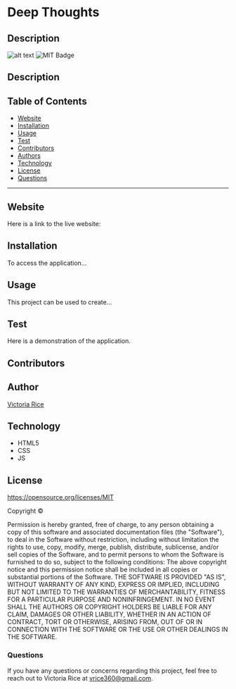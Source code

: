 # Deep Thoughts

## Description 
![alt text](./assets/Images/.png)
![MIT Badge](https://img.shields.io/badge/License-MIT-green)

## Description


## Table of Contents 
* [Website](#Website)
* [Installation](#Installation)
* [Usage](#Usage)
* [Test](#Test)
* [Contributors](#contributors)
* [Authors](#authors)
* [Technology](#technology)
* [License](license)
* [Questions](#Questions)

***

## Website
Here is a link to the live website:
[   ](https://github.com/vtori37/  )

## Installation 
To access the application...

## Usage
This project can be used to create...

## Test
Here is a demonstration of the application.


## Contributors


## Author
[Victoria Rice](https://github.com/vtori37)

## Technology
* HTML5
* CSS 
* JS


## License 
https://opensource.org/licenses/MIT

Copyright © <years> <copyright holder>

Permission is hereby granted, free of charge, to any person obtaining a copy of this software and associated documentation files (the "Software"), to deal in the Software without restriction, including without limitation the rights to use, copy, modify, merge, publish, distribute, sublicense, and/or sell copies of the Software, and to permit persons to whom the Software is furnished to do so, subject to the following conditions:
The above copyright notice and this permission notice shall be included in all copies or substantial portions of the Software.
THE SOFTWARE IS PROVIDED "AS IS", WITHOUT WARRANTY OF ANY KIND, EXPRESS OR IMPLIED, INCLUDING BUT NOT LIMITED TO THE WARRANTIES OF MERCHANTABILITY, FITNESS FOR A PARTICULAR PURPOSE AND NONINFRINGEMENT. IN NO EVENT SHALL THE AUTHORS OR COPYRIGHT HOLDERS BE LIABLE FOR ANY CLAIM, DAMAGES OR OTHER LIABILITY, WHETHER IN AN ACTION OF CONTRACT, TORT OR OTHERWISE, ARISING FROM, OUT OF OR IN CONNECTION WITH THE SOFTWARE OR THE USE OR OTHER DEALINGS IN THE SOFTWARE.


### Questions
If you have any questions or concerns regarding this project, feel free to reach out to Victoria Rice at vrice360@gmail.com.
